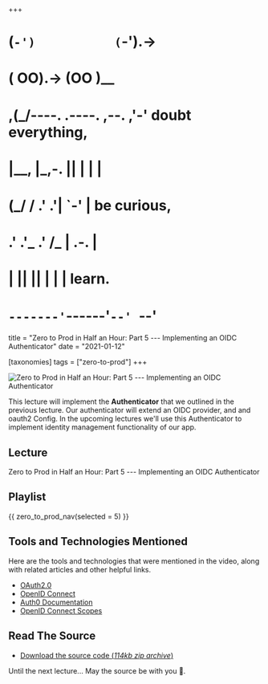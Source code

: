 +++
#   (`-')           (`-').->
#   ( OO).->        (OO )__
# ,(_/----. .----. ,--. ,'-' doubt everything,
# |__,    |\_,-.  ||  | |  |
#  (_/   /    .' .'|  `-'  | be curious,
#  .'  .'_  .'  /_ |  .-.  |
# |       ||      ||  | |  | learn.
# `-------'`------'`--' `--'

title = "Zero to Prod in Half an Hour: Part 5 --- Implementing an OIDC Authenticator"
date = "2021-01-12"

[taxonomies]
tags = ["zero-to-prod"]
+++

![Zero to Prod in Half an Hour: Part 5 --- Implementing an OIDC Authenticator](/zerotohero-dev/content/images/size/w1200/2024/03/oidc.png)

This lecture will implement the **Authenticator** that we outlined in the
previous lecture. Our authenticator will extend an OIDC provider, and and oauth2
Config. In the upcoming lectures we'll use this Authenticator to implement
identity management functionality of our app.

Lecture
-------

Zero to Prod in Half an Hour: Part 5 --- Implementing an OIDC Authenticator

Playlist
--------

{{ zero_to_prod_nav(selected = 5) }}

Tools and Technologies Mentioned
--------------------------------

Here are the tools and technologies that were mentioned in the video, along with
related articles and other helpful links.

* [OAuth2.0](https://oauth.net/2/)
* [OpenID Connect](https://openid.net/connect/)
* [Auth0 Documentation](https://auth0.com/docs)
* [OpenID Connect Scopes](https://auth0.com/docs/get-started/apis/scopes/openid-connect-scopes)

Read The Source
---------------

* [Download the source code (_114kb zip
  archive_)](https://assets.zerotohero.dev/zero-to-prod-in-30/zero-to-prod-in-30.zip)

Until the next lecture... May the source be with you 🦄.
